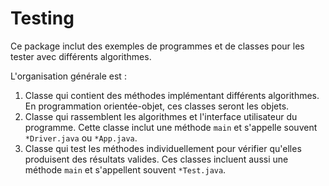 # Testing

Ce package inclut des exemples de programmes et de classes pour les tester avec différents algorithmes.

L'organisation générale est :

1. Classe qui contient des méthodes implémentant différents algorithmes. En programmation orientée-objet, ces classes seront les objets.
2. Classe qui rassemblent les algorithmes et l'interface utilisateur du programme. Cette classe inclut une méthode `main` et s'appelle souvent `*Driver.java` ou `*App.java`.
3. Classe qui test les méthodes individuellement pour vérifier qu'elles produisent des résultats valides. Ces classes incluent aussi une méthode `main` et s'appellent souvent `*Test.java`.
